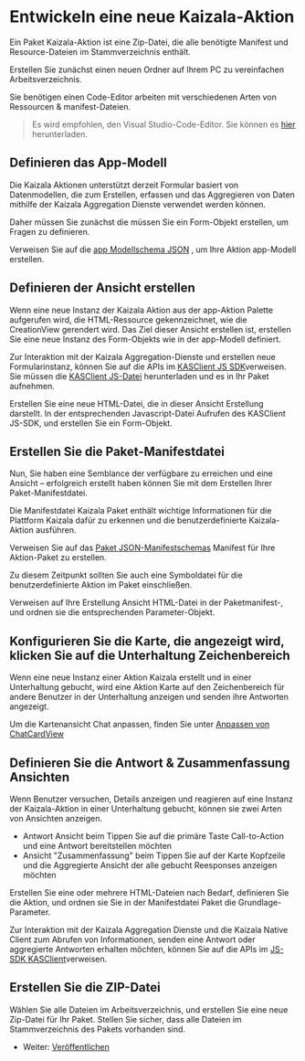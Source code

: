 # <a name="developing-a-new-kaizala-action"></a>Entwickeln eine neue Kaizala-Aktion

Ein Paket Kaizala-Aktion ist eine Zip-Datei, die alle benötigte Manifest und Resource-Dateien im Stammverzeichnis enthält.

Erstellen Sie zunächst einen neuen Ordner auf Ihrem PC zu vereinfachen Arbeitsverzeichnis.

Sie benötigen einen Code-Editor arbeiten mit verschiedenen Arten von Ressourcen & manifest-Dateien.

>   Es wird empfohlen, den Visual Studio-Code-Editor. Sie können es [hier](https://code.visualstudio.com/) herunterladen.

## <a name="defining-the-app-model"></a>Definieren das App-Modell

Die Kaizala Aktionen unterstützt derzeit Formular basiert von Datenmodellen, die zum Erstellen, erfassen und das Aggregieren von Daten mithilfe der Kaizala Aggregation Dienste verwendet werden können.

Daher müssen Sie zunächst die müssen Sie ein Form-Objekt erstellen, um Fragen zu definieren.

Verweisen Sie auf die [app Modellschema JSON](appModel_schema.md) , um Ihre Aktion app-Modell erstellen.

## <a name="define-the-creation-view"></a>Definieren der Ansicht erstellen

Wenn eine neue Instanz der Kaizala Aktion aus der app-Aktion Palette aufgerufen wird, die HTML-Ressource gekennzeichnet, wie die CreationView gerendert wird. Das Ziel dieser Ansicht erstellen ist, erstellen Sie eine neue Instanz des Form-Objekts wie in der app-Modell definiert. 

Zur Interaktion mit der Kaizala Aggregation-Dienste und erstellen neue Formularinstanz, können Sie auf die APIs im [KASClient JS SDK](KASClient/README.md)verweisen. Sie müssen die [KASClient JS-Datei](https://manage.kaiza.la/MiniApps/DownloadSDK) herunterladen und es in Ihr Paket aufnehmen.

Erstellen Sie eine neue HTML-Datei, die in dieser Ansicht Erstellung darstellt. In der entsprechenden Javascript-Datei Aufrufen des KASClient JS-SDK, und erstellen Sie ein Form-Objekt.

## <a name="create-the-package-manifest-file"></a>Erstellen Sie die Paket-Manifestdatei

Nun, Sie haben eine Semblance der verfügbare zu erreichen und eine Ansicht – erfolgreich erstellt haben können Sie mit dem Erstellen Ihrer Paket-Manifestdatei.

Die Manifestdatei Kaizala Paket enthält wichtige Informationen für die Plattform Kaizala dafür zu erkennen und die benutzerdefinierte Kaizala-Aktion ausführen.

Verweisen Sie auf das [Paket JSON-Manifestschemas](package_manifest_schema.md) Manifest für Ihre Aktion-Paket zu erstellen.

Zu diesem Zeitpunkt sollten Sie auch eine Symboldatei für die benutzerdefinierte Aktion im Paket einschließen.

Verweisen auf Ihre Erstellung Ansicht HTML-Datei in der Paketmanifest-, und ordnen sie die entsprechenden Parameter-Objekt.

## <a name="configure-the-card-that-appears-on-the-conversation-canvas"></a>Konfigurieren Sie die Karte, die angezeigt wird, klicken Sie auf die Unterhaltung Zeichenbereich

Wenn eine neue Instanz einer Aktion Kaizala erstellt und in einer Unterhaltung gebucht, wird eine Aktion Karte auf den Zeichenbereich für andere Benutzer in der Unterhaltung anzeigen und senden ihre Antworten angezeigt.

Um die Kartenansicht Chat anpassen, finden Sie unter [Anpassen von ChatCardView](ChatCanvasCardView.md) 
## <a name="define-the-response--summary-views"></a>Definieren Sie die Antwort & Zusammenfassung Ansichten

Wenn Benutzer versuchen, Details anzeigen und reagieren auf eine Instanz der Kaizala-Aktion in einer Unterhaltung gebucht, können sie zwei Arten von Ansichten anzeigen.
*   Antwort Ansicht beim Tippen Sie auf die primäre Taste Call-to-Action und eine Antwort bereitstellen möchten
*   Ansicht "Zusammenfassung" beim Tippen Sie auf der Karte Kopfzeile und die Aggregierte Ansicht der alle gebucht Reesponses anzeigen möchten

Erstellen Sie eine oder mehrere HTML-Dateien nach Bedarf, definieren Sie die Aktion, und ordnen sie Sie in der Manifestdatei Paket die Grundlage-Parameter.

Zur Interaktion mit der Kaizala Aggregation Dienste und die Kaizala Native Client zum Abrufen von Informationen, senden eine Antwort oder aggregierte Antworten erhalten möchten, können Sie auf die APIs im [JS-SDK KASClient](KASClient/README.md)verweisen.


## <a name="create-the-zip-file"></a>Erstellen Sie die ZIP-Datei

Wählen Sie alle Dateien im Arbeitsverzeichnis, und erstellen Sie eine neue Zip-Datei für Ihr Paket. Stellen Sie sicher, dass alle Dateien im Stammverzeichnis des Pakets vorhanden sind.

*   Weiter: [Veröffentlichen](publish.md)
